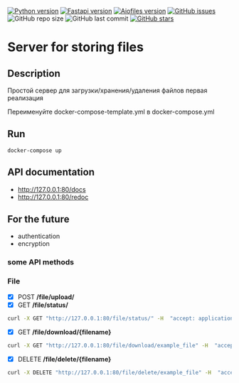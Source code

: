 [![Python version](https://img.shields.io/badge/Python-3.7-green)](https://www.python.org/)
[![Fastapi version](https://img.shields.io/badge/fastapi-0.60.1-green)](https://www.python.org/)
[![Aiofiles version](https://img.shields.io/badge/aiofiles-0.5.0-green)](https://www.python.org/)
[![GitHub issues][issues-shield]][issues-url]
![GitHub repo size](https://img.shields.io/github/languages/code-size/dmitrii1991/fastapi_server)
![GitHub last commit](https://img.shields.io/github/last-commit/dmitrii1991/fastapi_server)
[![GitHub stars][stars-shield]][stars-url]

# Server for storing files

## Description
Простой сервер для загрузки/хранения/удаления файлов первая реализация

Переименуйте docker-compose-template.yml в docker-compose.yml


##  Run
```shell script
docker-compose up
```

## API documentation
* http://127.0.0.1:80/docs
* http://127.0.0.1:80/redoc

## For the future
* authentication
* encryption

### some  API methods
### File
- [x] POST **/file/upload/**
- [X] GET **/file/status/**
```cmd
curl -X GET "http://127.0.0.1:80/file/status/" -H  "accept: application/json" -H  "Content-Type: application/json" -d "{\"full_name\":\"example_file\"}"
```
- [X] GET **/file/download/{filename}**
```cmd
curl -X GET "http://127.0.0.1:80/file/download/example_file" -H  "accept: application/json"
```
- [x] DELETE **/file/delete/{filename}**
```cmd
curl -X DELETE "http://127.0.0.1:80/file/delete/example_file" -H  "accept: application/json"
```


[stars-shield]: https://img.shields.io/github/stars/dmitrii1991/fastapi_server?style=social
[stars-url]: https://github.com/dmitrii1991/fastapi_server/stargazers

[issues-shield]: https://img.shields.io/github/issues/dmitrii1991/fastapi_server
[issues-url]: https://github.com/dmitrii1991/fastapi_server/issues


